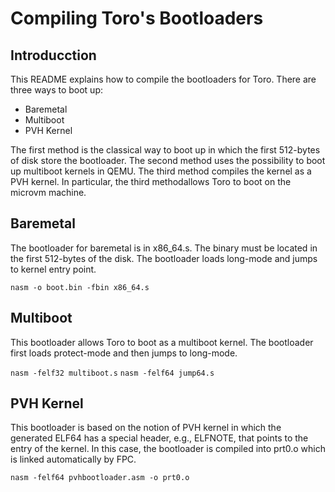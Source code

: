# Compiling Toro's Bootloaders

## Introducction
This README explains how to compile the bootloaders for Toro. There are three ways to boot up:
* Baremetal
* Multiboot
* PVH Kernel

The first method is the classical way to boot up in which the first 512-bytes of disk store the bootloader. The second method uses the possibility to boot up multiboot kernels in QEMU. The third method compiles the kernel as a PVH kernel. In particular, the third methodallows Toro to boot on the microvm machine. 

## Baremetal
The bootloader for baremetal is in x86_64.s. The binary must be located in the first 512-bytes of the disk. The bootloader loads long-mode and jumps to kernel entry point.

`nasm -o boot.bin -fbin x86_64.s`

## Multiboot
This bootloader allows Toro to boot as a multiboot kernel. The bootloader first loads protect-mode and then jumps to long-mode.  

`nasm -felf32 multiboot.s`
`nasm -felf64 jump64.s`

## PVH Kernel 
This bootloader is based on the notion of PVH kernel in which the generated ELF64 has a special header, e.g., ELFNOTE, that points to the entry of the kernel. In this case, the bootloader is compiled into prt0.o which is linked automatically by FPC. 

`nasm -felf64 pvhbootloader.asm -o prt0.o`
